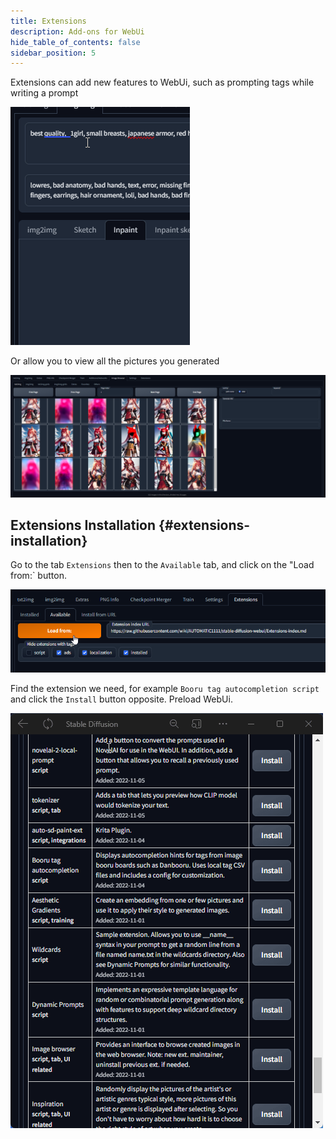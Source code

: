 ```yaml
---
title: Extensions
description: Add-ons for WebUi
hide_table_of_contents: false
sidebar_position: 5
---
```


Extensions can add new features to WebUi, such as prompting tags while writing a prompt

![gif](/img/usage/extensions/t5nJxN4.gif)

Or allow you to view all the pictures you generated

![image](/img/usage/extensions/Qnrf3pD.png)

## Extensions Installation {#extensions-installation}

Go to the tab `Extensions` then to the `Available` tab, and click on the "Load from:` button.

![image](/img/usage/extensions/z2v1w3Y.png)

Find the extension we need, for example `Booru tag autocompletion script` and click the `Install` button opposite. Preload WebUi.

![gif](/img/usage/extensions/6vtgAWj.gif)